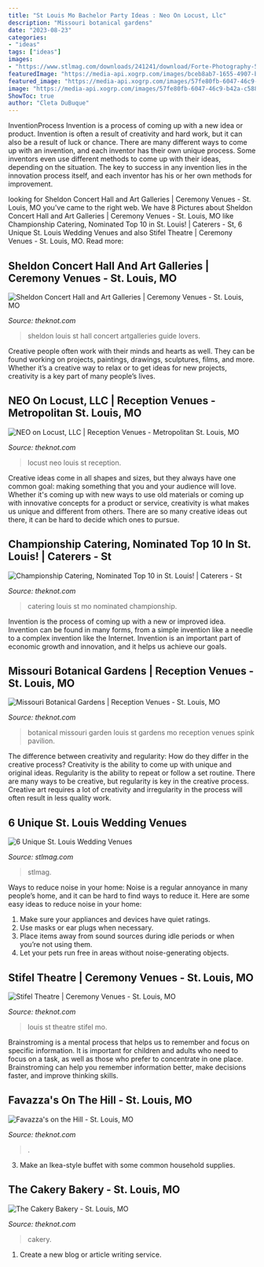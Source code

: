 ```yaml
---
title: "St Louis Mo Bachelor Party Ideas : Neo On Locust, Llc"
description: "Missouri botanical gardens"
date: "2023-08-23"
categories:
- "ideas"
tags: ["ideas"]
images:
- "https://www.stlmag.com/downloads/241241/download/Forte-Photography-5.jpg?cb=96b85b3ec101011597abc8a34d17ad59"
featuredImage: "https://media-api.xogrp.com/images/bceb8ab7-1655-4907-bbbc-96595f634604~rs_2001.480.fit.jpg"
featured_image: "https://media-api.xogrp.com/images/57fe80fb-6047-46c9-b42a-c588b512d513~rs_640.480"
image: "https://media-api.xogrp.com/images/57fe80fb-6047-46c9-b42a-c588b512d513~rs_640.480"
ShowToc: true
author: "Cleta DuBuque"
---
```



InventionProcess
Invention is a process of coming up with a new idea or product. Invention is often a result of creativity and hard work, but it can also be a result of luck or chance. There are many different ways to come up with an invention, and each inventor has their own unique process. Some inventors even use different methods to come up with their ideas, depending on the situation. The key to success in any invention lies in the innovation process itself, and each inventor has his or her own methods for improvement.

	

		
looking for Sheldon Concert Hall and Art Galleries | Ceremony Venues - St. Louis, MO you've came to the right web. We have 8 Pictures about Sheldon Concert Hall and Art Galleries | Ceremony Venues - St. Louis, MO like Championship Catering, Nominated Top 10 in St. Louis! | Caterers - St, 6 Unique St. Louis Wedding Venues and also Stifel Theatre | Ceremony Venues - St. Louis, MO. Read more:
		
    
## Sheldon Concert Hall And Art Galleries | Ceremony Venues - St. Louis, MO

<img loading=lazy src="https://media-api.xogrp.com/images/29f1b895-7e80-4415-8439-cd38c498ccfe~rs_720.480" onerror="this.onerror=null;this.src='https://tse2.mm.bing.net/th?id=OIP.9HVLDZ06FYfAWo5TulJJCAHaE8&amp;pid=15.1';" alt="Sheldon Concert Hall and Art Galleries | Ceremony Venues - St. Louis, MO">

_Source: theknot.com_

>sheldon louis st hall concert artgalleries guide lovers. 

	

Creative people often work with their minds and hearts as well. They can be found working on projects, paintings, drawings, sculptures, films, and more. Whether it’s a creative way to relax or to get ideas for new projects, creativity is a key part of many people’s lives.

    
## NEO On Locust, LLC | Reception Venues - Metropolitan St. Louis, MO

<img loading=lazy src="https://media-api.xogrp.com/images/57fe80fb-6047-46c9-b42a-c588b512d513~rs_640.480" onerror="this.onerror=null;this.src='https://tse3.mm.bing.net/th?id=OIP.VDagfyGzHRE7MxETrNjWqwHaFj&amp;pid=15.1';" alt="NEO on Locust, LLC | Reception Venues - Metropolitan St. Louis, MO">

_Source: theknot.com_

>locust neo louis st reception. 

	

Creative ideas come in all shapes and sizes, but they always have one common goal: making something that you and your audience will love. Whether it's coming up with new ways to use old materials or coming up with innovative concepts for a product or service, creativity is what makes us unique and different from others. There are so many creative ideas out there, it can be hard to decide which ones to pursue.

    
## Championship Catering, Nominated Top 10 In St. Louis! | Caterers - St

<img loading=lazy src="https://media-api.xogrp.com/images/abcc625a-df7d-48ea-bad2-3d5b1ba44f02" onerror="this.onerror=null;this.src='https://tse1.mm.bing.net/th?id=OIP.YFAKDXPuGP8xUkaRrti3YQHaE8&amp;pid=15.1';" alt="Championship Catering, Nominated Top 10 in St. Louis! | Caterers - St">

_Source: theknot.com_

>catering louis st mo nominated championship. 

	

Invention is the process of coming up with a new or improved idea. Invention can be found in many forms, from a simple invention like a needle to a complex invention like the Internet. Invention is an important part of economic growth and innovation, and it helps us achieve our goals.

    
## Missouri Botanical Gardens | Reception Venues - St. Louis, MO

<img loading=lazy src="https://media-api.xogrp.com/images/bdcadbba-e7d6-44d1-a2f1-a70a17c22403" onerror="this.onerror=null;this.src='https://tse4.mm.bing.net/th?id=OIP.M1B2I9ZRQL_NBnFU6MEVdQHaE8&amp;pid=15.1';" alt="Missouri Botanical Gardens | Reception Venues - St. Louis, MO">

_Source: theknot.com_

>botanical missouri garden louis st gardens mo reception venues spink pavilion. 

	

The difference between creativity and regularity: How do they differ in the creative process?
Creativity is the ability to come up with unique and original ideas. Regularity is the ability to repeat or follow a set routine. There are many ways to be creative, but regularity is key in the creative process. Creative art requires a lot of creativity and irregularity in the process will often result in less quality work.

    
## 6 Unique St. Louis Wedding Venues

<img loading=lazy src="https://www.stlmag.com/downloads/241241/download/Forte-Photography-5.jpg?cb=96b85b3ec101011597abc8a34d17ad59" onerror="this.onerror=null;this.src='https://tse1.mm.bing.net/th?id=OIP._ubrzT49WZtie8FHAfvEJAHaE8&amp;pid=15.1';" alt="6 Unique St. Louis Wedding Venues">

_Source: stlmag.com_

>stlmag. 

	

Ways to reduce noise in your home:
Noise is a regular annoyance in many people’s home, and it can be hard to find ways to reduce it. Here are some easy ideas to reduce noise in your home:
1. Make sure your appliances and devices have quiet ratings.
2. Use masks or ear plugs when necessary.
3. Place items away from sound sources during idle periods or when you’re not using them.
4. Let your pets run free in areas without noise-generating objects.

    
## Stifel Theatre | Ceremony Venues - St. Louis, MO

<img loading=lazy src="https://media-api.xogrp.com/images/1ff17fc7-117b-4c98-955b-59007e9ef478~rs_720.480" onerror="this.onerror=null;this.src='https://tse4.mm.bing.net/th?id=OIP.MBw9G9UWTl6yYxKmw35TjQHaE8&amp;pid=15.1';" alt="Stifel Theatre | Ceremony Venues - St. Louis, MO">

_Source: theknot.com_

>louis st theatre stifel mo. 

	

Brainstroming is a mental process that helps us to remember and focus on specific information. It is important for children and adults who need to focus on a task, as well as those who prefer to concentrate in one place. Brainstroming can help you remember information better, make decisions faster, and improve thinking skills.

    
## Favazza&#039;s On The Hill - St. Louis, MO

<img loading=lazy src="https://media-api.xogrp.com/images/bceb8ab7-1655-4907-bbbc-96595f634604~rs_2001.480.fit.jpg" onerror="this.onerror=null;this.src='https://tse3.mm.bing.net/th?id=OIP.ZveMaDJAE9aMNNrL1vkJzgHaE8&amp;pid=15.1';" alt="Favazza&#039;s on the Hill - St. Louis, MO">

_Source: theknot.com_

>. 

	

3. Make an Ikea-style buffet with some common household supplies.

    
## The Cakery Bakery - St. Louis, MO

<img loading=lazy src="https://media-api.xogrp.com/images/c07ddc0f-4f63-40cf-8719-f9b219bfc4cc~rs_2001.480.fit.jpg" onerror="this.onerror=null;this.src='https://tse2.mm.bing.net/th?id=OIP.kZbYYDAu_XuqR314O4u1uwAAAA&amp;pid=15.1';" alt="The Cakery Bakery - St. Louis, MO">

_Source: theknot.com_

>cakery. 

	

1. Create a new blog or article writing service.

